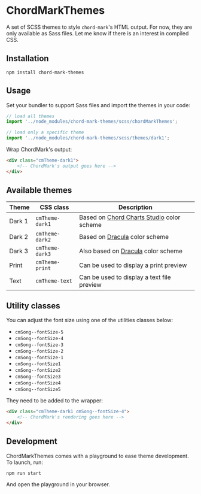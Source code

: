 # ChordMarkThemes

A set of SCSS themes to style `chord-mark`'s HTML output.
For now, they are only available as Sass files.
Let me know if there is an interest in compiled CSS.

## Installation

```shell
npm install chord-mark-themes
```

## Usage

Set your bundler to support Sass files and import the themes in your code:

```javascript
// load all themes
import '../node_modules/chord-mark-themes/scss/chordMarkThemes';

// load only a specific theme
import '../node_modules/chord-mark-themes/scss/themes/dark1';
```

Wrap ChordMark's output:

```html
<div class="cmTheme-dark1">
	<!-- ChordMark's output goes here -->
</div>
```

## Available themes

| Theme  | CSS class       | Description                                                                          |
| ------ | --------------- | ------------------------------------------------------------------------------------ |
| Dark 1 | `cmTheme-dark1` | Based on [Chord Charts Studio](https://chord-charts-studio.netlify.app) color scheme |
| Dark 2 | `cmTheme-dark2` | Based on [Dracula](https://spec.draculatheme.com) color scheme                       |
| Dark 3 | `cmTheme-dark3` | Also based on [Dracula](https://spec.draculatheme.com) color scheme                  |
| Print  | `cmTheme-print` | Can be used to display a print preview                                               |
| Text   | `cmTheme-text`  | Can be used to display a text file preview                                           |

## Utility classes

You can adjust the font size using one of the utilities classes below:

-   `cmSong--fontSize-5`
-   `cmSong--fontSize-4`
-   `cmSong--fontSize-3`
-   `cmSong--fontSize-2`
-   `cmSong--fontSize-1`
-   `cmSong--fontSize1`
-   `cmSong--fontSize2`
-   `cmSong--fontSize3`
-   `cmSong--fontSize4`
-   `cmSong--fontSize5`

They need to be added to the wrapper:

```html
<div class="cmTheme-dark1 cmSong--fontSize-4">
	<!-- ChordMark's rendering goes here -->
</div>
```

## Development

ChordMarkThemes comes with a playground to ease theme development. To launch, run:

```shell
npm run start
```

And open the playground in your browser.
